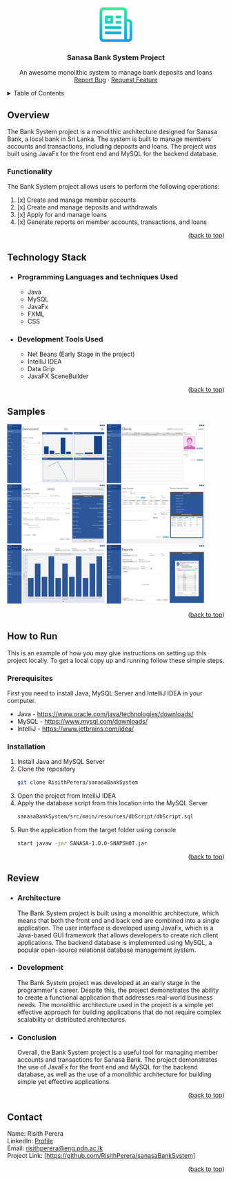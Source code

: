 <a name="readme-top"></a>

<!-- PROJECT LOGO -->
<br />
<div align="center">
  <a href="https://github.com/othneildrew/Best-README-Template">
    <img src="images/logo.png" alt="Logo" width="80" height="80">
  </a>

<h3 align="center">Sanasa Bank System Project</h3>

  <p align="center">
    An awesome monolithic system to manage bank deposits and loans
    <br />
    <a href="https://github.com/RisithPerera/sanasaBankSystem/issues">Report Bug</a>
    ·
    <a href="https://github.com/RisithPerera/sanasaBankSystem/issues">Request Feature</a>
  </p>
</div>

<!-- TABLE OF CONTENTS -->
<details>
  <summary>Table of Contents</summary>
  <ol>
    <li><a href="#project-overview">Overview</a></li>
    <li><a href="#technology-stack">Technology Stack</a></li>
    <li><a href="#project-samples">Samples</a></li>
    <li><a href="#project-experimenting">How to Run</a></li>
    <li><a href="#project-review">Review</a></li>
    <li><a href="#contact">Contact</a></li>
  </ol>
</details>

## Overview
The Bank System project is a monolithic architecture designed for Sanasa Bank, a local bank in Sri Lanka. The system is built to manage members' accounts and transactions, including deposits and loans. The project was built using JavaFx for the front end and MySQL for the backend database.

### Functionality
The Bank System project allows users to perform the following operations:

   1. [x] Create and manage member accounts
   2. [x] Create and manage deposits and withdrawals
   3. [x] Apply for and manage loans
   4. [x] Generate reports on member accounts, transactions, and loans

<p align="right">(<a href="#readme-top">back to top</a>)</p>

## Technology Stack

- ### Programming Languages and techniques Used
  * Java
  * MySQL
  * JavaFx
  * FXML
  * CSS

- ### Development Tools Used
  * Net Beans (Early Stage in the project)
  * IntelliJ IDEA
  * Data Grip
  * JavaFX SceneBuilder

<p align="right">(<a href="#readme-top">back to top</a>)</p>

## Samples

<p float="left">
    <img src="images/dashboard.png" width="45%"/>
    <img src="images/clients.png" width="45%" />
    <img src="images/loans.png" width="45%" />
    <img src="images/payment.png" width="45%" />
    <img src="images/graphs.png" width="45%" />
    <img src="images/reports.png" width="45%" />
</p>
<p align="right">(<a href="#readme-top">back to top</a>)</p>

## How to Run
This is an example of how you may give instructions on setting up this project locally. To get a local copy up and running follow these simple steps.

### Prerequisites
First you need to install Java, MySQL Server and IntelliJ IDEA in your computer.
  * Java - https://www.oracle.com/java/technologies/downloads/
  * MySQL - https://www.mysql.com/downloads/
  * IntelliJ - https://www.jetbrains.com/idea/

### Installation
1. Install Java and MySQL Server
2. Clone the repository
    ```bash
    git clone RisithPerera/sanasaBankSystem
    ```
3. Open the project from IntelliJ IDEA
4. Apply the database script from this location into the MySQL Server
    ```bash
    sanasaBankSystem/src/main/resources/dbScript/dbScript.sql
    ```
5. Run the application from the target folder using console
    ```bash
    start javaw -jar SANASA-1.0.0-SNAPSHOT.jar
    ```

<p align="right">(<a href="#readme-top">back to top</a>)</p>

## Review
- ### Architecture
    The Bank System project is built using a monolithic architecture, which means that both the front end and back end are combined into a single application. The user interface is developed using JavaFx, which is a Java-based GUI framework that allows developers to create rich client applications. The backend database is implemented using MySQL, a popular open-source relational database management system.

- ### Development
    The Bank System project was developed at an early stage in the programmer's career. Despite this, the project demonstrates the ability to create a functional application that addresses real-world business needs. The monolithic architecture used in the project is a simple yet effective approach for building applications that do not require complex scalability or distributed architectures.

- ### Conclusion
    Overall, the Bank System project is a useful tool for managing member accounts and transactions for Sanasa Bank. The project demonstrates the use of JavaFx for the front end and MySQL for the backend database, as well as the use of a monolithic architecture for building simple yet effective applications.

<p align="right">(<a href="#readme-top">back to top</a>)</p>

## Contact
 Name: Risith Perera</br>
 LinkedIn: [Profile](https://linkedin.com/in/risith)</br>
 Email: risithperera@eng.pdn.ac.lk </br>
 Project Link: [https://github.com/RisithPerera/sanasaBankSystem]

<p align="right">(<a href="#readme-top">back to top</a>)</p>